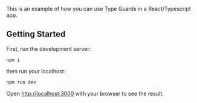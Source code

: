 This is an example of how you can use Type Guards in a React/Typescript app.

## Getting Started

First, run the development server:

```
npm i
```

then run your localhost:

```
npm run dev
```

Open [http://localhost:3000](http://localhost:3000) with your browser to see the result.
